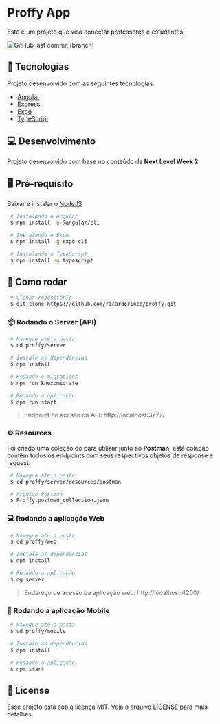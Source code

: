 # Proffy App

Este é um projeto que visa conectar professores e estudantes.

![GitHub last commit (branch)](https://img.shields.io/github/last-commit/ricardorinco/proffy/master?label=LAST%20COMMIT%20&style=for-the-badge)

## :rocket: Tecnologias

Projeto desenvolvido com as seguintes tecnologias:

- [Angular](https://angular.io/)
- [Express](https://expressjs.com/pt-br/)
- [Expo](https://expo.io/)
- [TypeScript](https://www.typescriptlang.org/)

## :computer: Desenvolvimento

Projeto desenvolvido com base no conteúdo da <b>Next Level Week 2</b>

## 🖥️ Pré-requisito

Baixar e instalar o [NodeJS](https://nodejs.org/en/)

``` bash
 # Instalando o Angular
 $ npm install -g @angular/cli

 # Instalando o Expo
 $ npm install -g expo-cli

 # Instalando o TypeScript
 $ npm install -g typescript
```

## :construction_worker: Como rodar

``` bash
 # Clonar repositório
 $ git clone https://github.com/ricardorinco/proffy.git
```

### 📦 Rodando o Server (API)

``` bash
 # Navegue até a pasta
 $ cd proffy/server

 # Instale as dependências
 $ npm install

 # Rodando o migrations
 $ npm run knex:migrate

 # Rodando a aplicação
 $ npm run start
```

> Endpoint de acesso da API: http://localhost:3777/

### ⚙️ Resources

 Foi criado uma coleção do para utilizar junto ao <b>Postman</b>, está coleção contém todos os endpoints com seus respectivos objetos de response e request.

``` bash
 # Navegue até a pasta
 $ cd proffy/server/resources/postman

 # Arquivo Postman
 $ Proffy.postman_collection.json
```

### 💻 Rodando a aplicação Web

``` bash
 # Navegue até a pasta
 $ cd proffy/web

 # Instale as dependências
 $ npm install

 # Rodando a aplicação
 $ ng server
```

> Endereço de acesso da aplicação web: http://localhost:4200/

### 📱 Rodando a aplicação Mobile

``` bash
 # Navegue até a pasta
 $ cd proffy/mobile

 # Instale as dependências
 $ npm install

 # Rodando a aplicação
 $ npm start
```

## :memo: License

Esse projeto está sob a licença MIT. Veja o arquivo [LICENSE](LICENSE.md) para mais detalhes.
